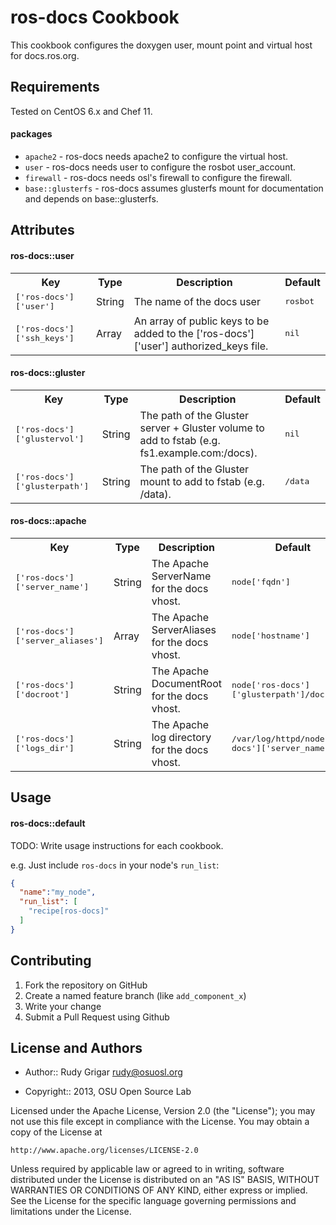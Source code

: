 ros-docs Cookbook
=================
This cookbook configures the doxygen user, mount point and virtual host for docs.ros.org.

Requirements
------------
Tested on CentOS 6.x and Chef 11.

#### packages
- `apache2` - ros-docs needs apache2 to configure the virtual host.
- `user` - ros-docs needs user to configure the rosbot user_account.
- `firewall` - ros-docs needs osl's firewall to configure the firewall.
- `base::glusterfs` - ros-docs assumes glusterfs mount for documentation and depends on base::glusterfs.

Attributes
----------
#### ros-docs::user
<table>
  <tr>
    <th>Key</th>
    <th>Type</th>
    <th>Description</th>
    <th>Default</th>
  </tr>
  <tr>
    <td><tt>['ros-docs']['user']</tt></td>
    <td>String</td>
    <td>The name of the docs user</td>
    <td><tt>rosbot</tt></td>
  </tr>
  <tr>
    <td><tt>['ros-docs']['ssh_keys']</tt></td>
    <td>Array</td>
    <td>An array of public keys to be added to the ['ros-docs']['user'] authorized_keys file.</td>
    <td><tt>nil</tt></td>
  </tr>
</table>

#### ros-docs::gluster
<table>
  <tr>
    <th>Key</th>
    <th>Type</th>
    <th>Description</th>
    <th>Default</th>
  </tr>
  <tr>
    <td><tt>['ros-docs']['glustervol']</tt></td>
    <td>String</td>
    <td>The path of the Gluster server + Gluster volume to add to fstab (e.g. fs1.example.com:/docs).</td>
    <td><tt>nil</tt></td>
  </tr>
  <tr>
    <td><tt>['ros-docs']['glusterpath']</tt></td>
    <td>String</td>
    <td>The path of the Gluster mount to add to fstab (e.g. /data).</td>
    <td><tt>/data</tt></td>
  </tr>
</table>

#### ros-docs::apache
<table>
  <tr>
    <th>Key</th>
    <th>Type</th>
    <th>Description</th>
    <th>Default</th>
  </tr>
  <tr>
    <td><tt>['ros-docs']['server_name']</tt></td>
    <td>String</td>
    <td>The Apache ServerName for the docs vhost.</td>
    <td><tt>node['fqdn']</tt></td>
  </tr>
  <tr>
    <td><tt>['ros-docs']['server_aliases']</tt></td>
    <td>Array</td>
    <td>The Apache ServerAliases for the docs vhost.</td>
    <td><tt>node['hostname']</tt></td>
  </tr>
  <tr>
    <td><tt>['ros-docs']['docroot']</tt></td>
    <td>String</td>
    <td>The Apache DocumentRoot for the docs vhost.</td>
    <td><tt>node['ros-docs']['glusterpath']/docs</tt></td>
  </tr>
  <tr>
    <td><tt>['ros-docs']['logs_dir']</tt></td>
    <td>String</td>
    <td>The Apache log directory for the docs vhost.</td>
    <td><tt>/var/log/httpd/node['ros-docs']['server_name']</tt></td>
  </tr>
</table>

Usage
-----
#### ros-docs::default
TODO: Write usage instructions for each cookbook.

e.g.
Just include `ros-docs` in your node's `run_list`:

```json
{
  "name":"my_node",
  "run_list": [
    "recipe[ros-docs]"
  ]
}
```

Contributing
------------
1. Fork the repository on GitHub
2. Create a named feature branch (like `add_component_x`)
3. Write your change
4. Submit a Pull Request using Github

License and Authors
-------------------
* Author:: Rudy Grigar <rudy@osuosl.org>

* Copyright:: 2013, OSU Open Source Lab

Licensed under the Apache License, Version 2.0 (the "License");
you may not use this file except in compliance with the License.
You may obtain a copy of the License at

    http://www.apache.org/licenses/LICENSE-2.0

Unless required by applicable law or agreed to in writing, software
distributed under the License is distributed on an "AS IS" BASIS,
WITHOUT WARRANTIES OR CONDITIONS OF ANY KIND, either express or implied.
See the License for the specific language governing permissions and
limitations under the License.
